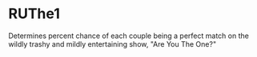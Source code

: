 # RUThe1
Determines percent chance of each couple being a perfect match on the wildly trashy and mildly entertaining show, "Are You The One?"
